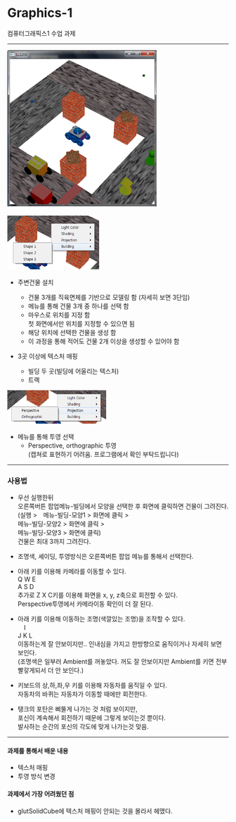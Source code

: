 # Graphics-1
컴퓨터그래픽스1 수업 과제  
  
---
  
![](/image/00_capture1.png)

![](./image/01_menu1.png)  
- 주변건물 설치  
  - 건물 3개를 직육면체를 기반으로 모델링 함 (자세히 보면 3단임)  
  - 메뉴를 통해 건물 3개 중 하나를 선택 함  
  - 마우스로 위치를 지정 함  
   첫 화면에서만 위치를 지정할 수 있으면 됨  
  - 해당 위치에 선택한 건물을 생성 함  
  - 이 과정을 통해 적어도 건물 2개 이상을 생성할 수 있어야 함  
  
- 3곳 이상에 텍스처 매핑  
  - 빌딩 두 곳(빌딩에 어울리는 텍스처)  
  - 트랙  
  
![](./image/01_menu2.png)  
- 메뉴를 통해 투영 선택  
  - Perspective, orthographic 투영  
  (캡쳐로 표현하기 어려움. 프로그램에서 확인 부탁드립니다)
  
---
  
### 사용법
- 우선 실행한뒤  
  오른쪽버튼 팝업메뉴-빌딩에서 모양을 선택한 후 화면에 클릭하면 건물이 그려진다.  
  (실행 >　메뉴-빌딩-모양1 > 화면에 클릭 >  
  메뉴-빌딩-모양2 > 화면에 클릭 >  
  메뉴-빌딩-모양3 > 화면에 클릭)  
  건물은 최대 3까지 그려진다.  
  
- 조명색, 셰이딩, 투영방식은 오른쪽버튼 팝업 메뉴를 통해서 선택한다.  
  
- 아래 키를 이용해 카메라를 이동할 수 있다.  
  Q W E  
  A S D  
  추가로 Z X C키를 이용해 화면을 x, y, z축으로 회전할 수 있다.  
  Perspective투영에서 카메라이동 확인이 더 잘 된다.  
  
- 아래 키를 이용해 이동하는 조명(색깔있는 조명)을 조작할 수 있다.  
  　I  
  J K L  
  이동하는게 잘 안보이지만.. 인내심을 가지고 한방향으로 움직이거나 자세히 보면 보인다.  
  (조명색은 일부러 Ambient를 꺼놓았다. 꺼도 잘 안보이지만 Ambient를 키면 전부 빨갛게되서 더 안 보인다.)  
  
- 키보드의 상,하,좌,우 키를 이용해 자동차를 움직일 수 있다.  
  자동차의 바퀴는 자동차가 이동할 때에만 회전한다.

- 탱크의 포탄은 삐뚤게 나가는 것 처럼 보이지만,  
  포신이 계속해서 회전하기 때문에 그렇게 보이는것 뿐이다.  
  발사하는 순간의 포신의 각도에 맞게 나가는것 맞음.  
  
---
  
#### 과제를 통해서 배운 내용  
- 텍스처 매핑  
- 투영 방식 변경  
  
#### 과제에서 가장 어려웠던 점
- glutSolidCube에 텍스처 매핑이 안되는 것을 몰라서 헤맸다.
